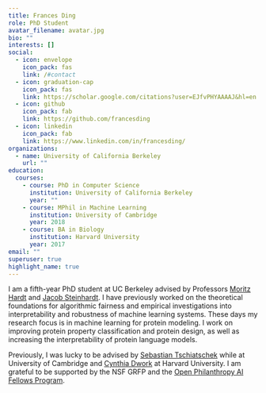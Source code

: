 ```yaml
---
title: Frances Ding
role: PhD Student
avatar_filename: avatar.jpg
bio: ""
interests: []
social:
  - icon: envelope
    icon_pack: fas
    link: /#contact
  - icon: graduation-cap
    icon_pack: fas
    link: https://scholar.google.com/citations?user=EJfvPHYAAAAJ&hl=en
  - icon: github
    icon_pack: fab
    link: https://github.com/francesding
  - icon: linkedin
    icon_pack: fab
    link: https://www.linkedin.com/in/francesding/
organizations:
  - name: University of California Berkeley
    url: ""
education:
  courses:
    - course: PhD in Computer Science
      institution: University of California Berkeley
      year: ""
    - course: MPhil in Machine Learning
      institution: University of Cambridge
      year: 2018
    - course: BA in Biology
      institution: Harvard University
      year: 2017
email: ""
superuser: true
highlight_name: true
---
```

I am a fifth-year PhD student at UC Berkeley advised by Professors [Moritz Hardt](https://mrtz.org/) and [Jacob Steinhardt](https://jsteinhardt.stat.berkeley.edu/). I have previously worked on the theoretical foundations for algorithmic fairness and empirical investigations into interpretability and robustness of machine learning systems. These days my research focus is in machine learning for protein modeling. I work on improving protein property classification and protein design, as well as increasing the interpretability of protein language models. 

Previously, I was lucky to be advised by [Sebastian Tschiatschek](https://tschiatschek.net/) while at University of Cambridge and [Cynthia Dwork](https://dwork.seas.harvard.edu/) at Harvard University. I am grateful to be supported by the NSF GRFP and the [Open Philanthropy AI Fellows Program](https://www.openphilanthropy.org/potential-risks-advanced-artificial-intelligence-the-open-phil-ai-fellowship/).
